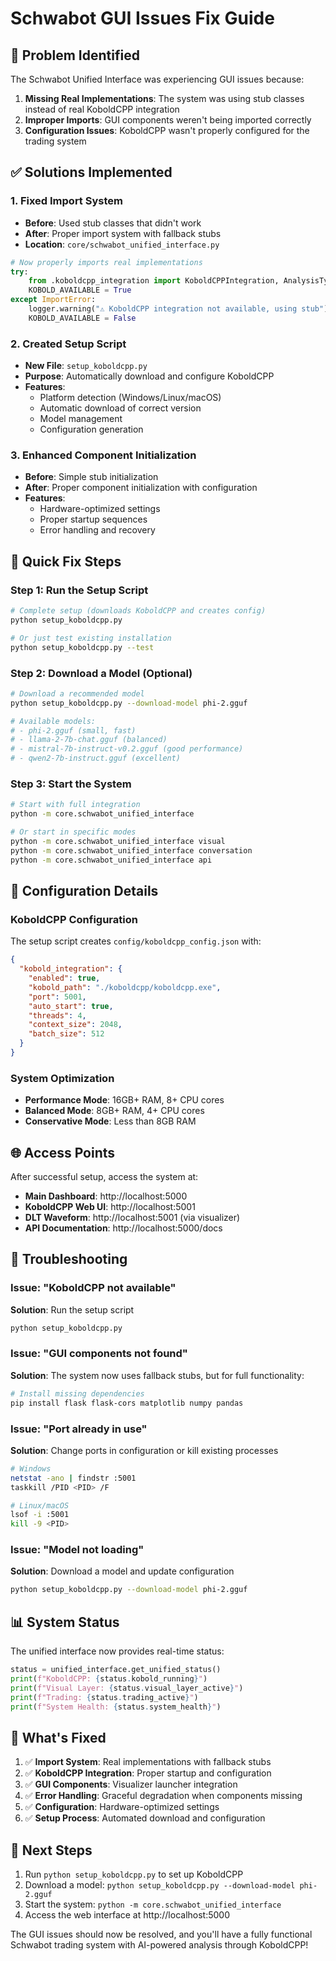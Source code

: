 # Schwabot GUI Issues Fix Guide

## 🚨 Problem Identified

The Schwabot Unified Interface was experiencing GUI issues because:

1. **Missing Real Implementations**: The system was using stub classes instead of real KoboldCPP integration
2. **Improper Imports**: GUI components weren't being imported correctly
3. **Configuration Issues**: KoboldCPP wasn't properly configured for the trading system

## ✅ Solutions Implemented

### 1. Fixed Import System
- **Before**: Used stub classes that didn't work
- **After**: Proper import system with fallback stubs
- **Location**: `core/schwabot_unified_interface.py`

```python
# Now properly imports real implementations
try:
    from .koboldcpp_integration import KoboldCPPIntegration, AnalysisType, KoboldRequest, KoboldResponse
    KOBOLD_AVAILABLE = True
except ImportError:
    logger.warning("⚠️ KoboldCPP integration not available, using stub")
    KOBOLD_AVAILABLE = False
```

### 2. Created Setup Script
- **New File**: `setup_koboldcpp.py`
- **Purpose**: Automatically download and configure KoboldCPP
- **Features**: 
  - Platform detection (Windows/Linux/macOS)
  - Automatic download of correct version
  - Model management
  - Configuration generation

### 3. Enhanced Component Initialization
- **Before**: Simple stub initialization
- **After**: Proper component initialization with configuration
- **Features**:
  - Hardware-optimized settings
  - Proper startup sequences
  - Error handling and recovery

## 🚀 Quick Fix Steps

### Step 1: Run the Setup Script
```bash
# Complete setup (downloads KoboldCPP and creates config)
python setup_koboldcpp.py

# Or just test existing installation
python setup_koboldcpp.py --test
```

### Step 2: Download a Model (Optional)
```bash
# Download a recommended model
python setup_koboldcpp.py --download-model phi-2.gguf

# Available models:
# - phi-2.gguf (small, fast)
# - llama-2-7b-chat.gguf (balanced)
# - mistral-7b-instruct-v0.2.gguf (good performance)
# - qwen2-7b-instruct.gguf (excellent)
```

### Step 3: Start the System
```bash
# Start with full integration
python -m core.schwabot_unified_interface

# Or start in specific modes
python -m core.schwabot_unified_interface visual
python -m core.schwabot_unified_interface conversation
python -m core.schwabot_unified_interface api
```

## 🔧 Configuration Details

### KoboldCPP Configuration
The setup script creates `config/koboldcpp_config.json` with:

```json
{
  "kobold_integration": {
    "enabled": true,
    "kobold_path": "./koboldcpp/koboldcpp.exe",
    "port": 5001,
    "auto_start": true,
    "threads": 4,
    "context_size": 2048,
    "batch_size": 512
  }
}
```

### System Optimization
- **Performance Mode**: 16GB+ RAM, 8+ CPU cores
- **Balanced Mode**: 8GB+ RAM, 4+ CPU cores  
- **Conservative Mode**: Less than 8GB RAM

## 🌐 Access Points

After successful setup, access the system at:

- **Main Dashboard**: http://localhost:5000
- **KoboldCPP Web UI**: http://localhost:5001
- **DLT Waveform**: http://localhost:5001 (via visualizer)
- **API Documentation**: http://localhost:5000/docs

## 🐛 Troubleshooting

### Issue: "KoboldCPP not available"
**Solution**: Run the setup script
```bash
python setup_koboldcpp.py
```

### Issue: "GUI components not found"
**Solution**: The system now uses fallback stubs, but for full functionality:
```bash
# Install missing dependencies
pip install flask flask-cors matplotlib numpy pandas
```

### Issue: "Port already in use"
**Solution**: Change ports in configuration or kill existing processes
```bash
# Windows
netstat -ano | findstr :5001
taskkill /PID <PID> /F

# Linux/macOS
lsof -i :5001
kill -9 <PID>
```

### Issue: "Model not loading"
**Solution**: Download a model and update configuration
```bash
python setup_koboldcpp.py --download-model phi-2.gguf
```

## 📊 System Status

The unified interface now provides real-time status:

```python
status = unified_interface.get_unified_status()
print(f"KoboldCPP: {status.kobold_running}")
print(f"Visual Layer: {status.visual_layer_active}")
print(f"Trading: {status.trading_active}")
print(f"System Health: {status.system_health}")
```

## 🎯 What's Fixed

1. ✅ **Import System**: Real implementations with fallback stubs
2. ✅ **KoboldCPP Integration**: Proper startup and configuration
3. ✅ **GUI Components**: Visualizer launcher integration
4. ✅ **Error Handling**: Graceful degradation when components missing
5. ✅ **Configuration**: Hardware-optimized settings
6. ✅ **Setup Process**: Automated download and configuration

## 🚀 Next Steps

1. Run `python setup_koboldcpp.py` to set up KoboldCPP
2. Download a model: `python setup_koboldcpp.py --download-model phi-2.gguf`
3. Start the system: `python -m core.schwabot_unified_interface`
4. Access the web interface at http://localhost:5000

The GUI issues should now be resolved, and you'll have a fully functional Schwabot trading system with AI-powered analysis through KoboldCPP! 